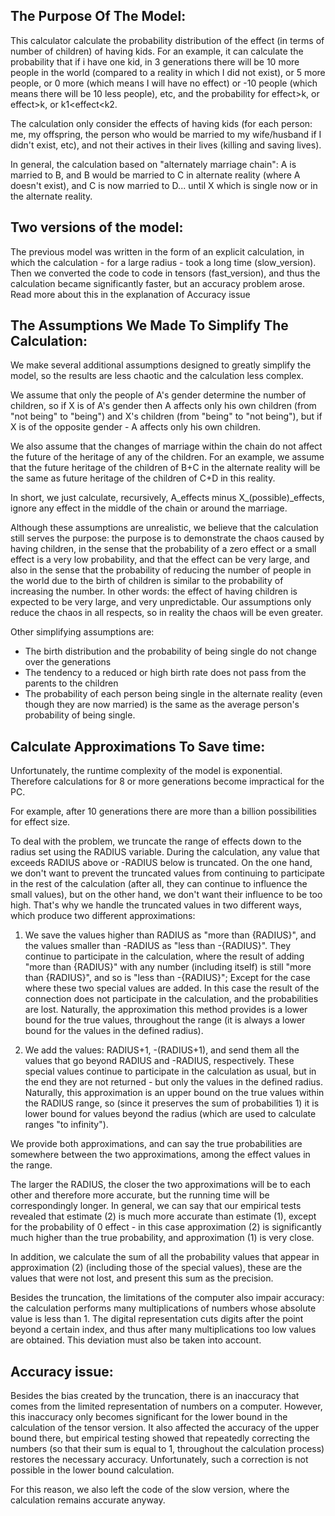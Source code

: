 The Purpose Of The Model:
------------------------
This calculator calculate the probability distribution of the effect (in terms of number of children) of having kids.
For an example, it can calculate the probability that if i have one kid, in 3 generations there will be 10 more people
in the world (compared to a reality in which I did not exist), or 5 more people, or 0 more (which means I will have
no effect) or -10 people (which means there will be 10 less people), etc, and the probability for effect>k, or effect>k,
or k1<effect<k2.

The calculation only consider the effects of having kids (for each person: me, my offspring, the person who would be
married to my wife/husband if I didn't exist, etc), and not their actives in their lives (killing and saving lives).

In general, the calculation based on "alternately marriage chain":
A is married to B, and B would be married to C in alternate reality (where A doesn't exist), and C is now married
to D... until X which is single now or in the alternate reality.


Two versions of the model:
-------------------------
The previous model was written in the form of an explicit calculation, in which the calculation - for a large radius -
took a long time (slow_version). Then we converted the code to code in tensors (fast_version), and thus the calculation became
significantly faster, but an accuracy problem arose. Read more about this in the explanation of Accuracy issue


The Assumptions We Made To Simplify The Calculation:
---------------------------------------------------
We make several additional assumptions designed to greatly simplify the model, so the results are less chaotic and
the calculation less complex.

We assume that only the people of A's gender determine the number of children, so if X is of A's gender then A affects
only his own children (from "not being" to "being") and X's children (from "being" to "not being"), but if X is of the
opposite gender - A affects only his own children.

We also assume that the changes of marriage within the chain do not affect the future of the heritage of any of the
children. For an example, we assume that the future heritage of the children of B+C in the alternate reality will be the
same as future heritage of the children of C+D in this reality.

In short, we just calculate, recursively, A_effects minus X_(possible)_effects, ignore any effect in the middle of
the chain or around the marriage.

Although these assumptions are unrealistic, we believe that the calculation still serves the purpose: the purpose is to
demonstrate the chaos caused by having children, in the sense that the probability of a zero effect or a small effect
is a very low probability, and that the effect can be very large, and also in the sense that the probability of reducing
the number of people in the world due to the birth of children is similar to the probability of increasing the number.
In other words: the effect of having children is expected to be very large, and very unpredictable. Our assumptions only
reduce the chaos in all respects, so in reality the chaos will be even greater.

Other simplifying assumptions are:
- The birth distribution and the probability of being single do not change over the generations
- The tendency to a reduced or high birth rate does not pass from the parents to the children
- The probability of each person being single in the alternate reality (even though they are now married) is the same
  as the average person's probability of being single.


Calculate Approximations To Save time:
-------------------------------------
Unfortunately, the runtime complexity of the model is exponential. Therefore calculations for 8 or more generations
become impractical for the PC.

For example, after 10 generations there are more than a billion possibilities for effect size.

To deal with the problem, we truncate the range of effects down to the radius set using the RADIUS variable. During the
calculation, any value that exceeds RADIUS above or -RADIUS below is truncated. On the one hand, we don't want to
prevent the truncated values from continuing to participate in the rest of the calculation (after all, they can continue
to influence the small values), but on the other hand, we don't want their influence to be too high. That's why we
handle the truncated values in two different ways, which produce two different approximations:

1. We save the values higher than RADIUS as "more than {RADIUS}", and the values smaller than -RADIUS as "less than
   -{RADIUS}". They continue to participate in the calculation, where the result of adding "more than {RADIUS}" with any
   number (including itself) is still "more than {RADIUS}", and so is "less than -{RADIUS}"; Except for the case where
   these two special values are added. In this case the result of the connection does not participate in the
   calculation, and the probabilities are lost. Naturally, the approximation this method provides is a lower bound for
   the true values, throughout the range (it is always a lower bound for the values in the defined radius).

2. We add the values: RADIUS+1, -(RADIUS+1), and send them all the values that go beyond RADIUS and -RADIUS,
   respectively. These special values continue to participate in the calculation as usual, but in the end they are not
   returned - but only the values in the defined radius. Naturally, this approximation is an upper bound on the true
   values within the RADIUS range, so (since it preserves the sum of probabilities 1) it is lower bound for values
   beyond the radius (which are used to calculate ranges "to infinity").

We provide both approximations, and can say the true probabilities are somewhere between the two approximations, among
the effect values in the range.

The larger the RADIUS, the closer the two approximations will be to each other and therefore more accurate, but the
running time will be correspondingly longer. In general, we can say that our empirical tests revealed that estimate (2)
is much more accurate than estimate (1), except for the probability of 0 effect - in this case approximation (2) is
significantly much higher than the true probability, and approximation (1) is very close.

In addition, we calculate the sum of all the probability values that appear in approximation (2) (including those of the
special values), these are the values that were not lost, and present this sum as the precision.

Besides the truncation, the limitations of the computer also impair accuracy: the calculation performs many
multiplications of numbers whose absolute value is less than 1. The digital representation cuts digits after the point
beyond a certain index, and thus after many multiplications too low values are obtained. This deviation must also be
taken into account.


Accuracy issue:
--------------
Besides the bias created by the truncation, there is an inaccuracy that comes from the limited representation of numbers
on a computer. However, this inaccuracy only becomes significant for the lower bound in the calculation of the tensor
version. It also affected the accuracy of the upper bound there, but empirical testing showed that repeatedly correcting
the numbers (so that their sum is equal to 1, throughout the calculation process) restores the necessary accuracy.
Unfortunately, such a correction is not possible in the lower bound calculation.

For this reason, we also left the code of the slow version, where the calculation remains accurate anyway.
